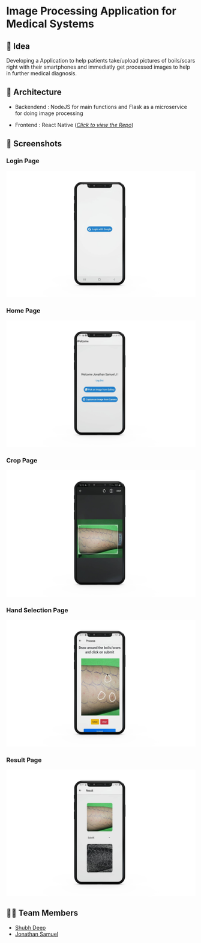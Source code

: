 # Image Processing Application for Medical Systems

## :brain: Idea

Developing a Application to help patients take/upload pictures of boils/scars right with their smartphones and immediatly get processed images to help in further medical diagnosis.

## :triangular_ruler: Architecture

- Backendend : NodeJS for main functions and Flask as a microservice for doing image processing

- Frontend : React Native ([_Click to view the Repo_](https://github.com/shubh128/ProjectFrontEnd))

## :iphone: Screenshots

### Login Page

![Login Page](./resources/login_new.jpg)

### Home Page

![Home Page](./resources/home_new.jpg)

### Crop Page

![Crop Page](./resources/crop_new.jpg)

### Hand Selection Page

![Hand Selection Page](./resources/crop_byhand_new.jpg)

### Result Page

![Result Page](./resources/result_new.jpg)

## :fist_right::fist_left: Team Members

- [Shubh Deep](https://github.com/shubh128)
- [Jonathan Samuel](https://github.com/Joe2k)
